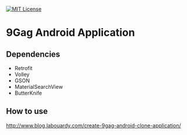 [![MIT License](http://img.shields.io/badge/license-MIT-blue.svg?style=flat)](LICENSE)

# 9Gag Android Application

## Dependencies

* Retrofit
* Volley
* GSON
* MaterialSearchView
* ButterKnife

## How to use

http://www.blog.labouardy.com/create-9gag-android-clone-application/
